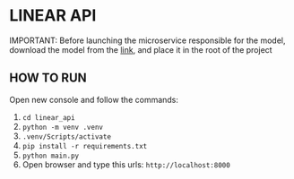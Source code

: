# LINEAR API

IMPORTANT: Before launching the microservice responsible for the model, download the model from the [link](https://drive.google.com/file/d/1idx2E5v6GwvLx67-Rbc0I1ymERqw4spU/view?usp=sharing), and place it in the root of the project

## HOW TO RUN
Open new console and follow the commands:
1. ```cd linear_api```
2. ```python -m venv .venv```
3. ```.venv/Scripts/activate```
4. ```pip install -r requirements.txt```
6. ```python main.py```
7. Open browser and type this urls: ```http://localhost:8000```
